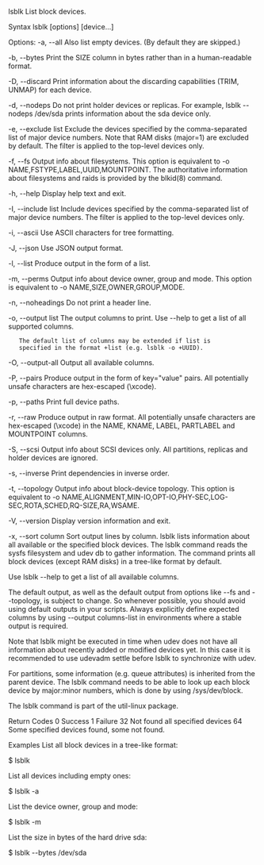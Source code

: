 lsblk
List block devices.

Syntax
lsblk [options] [device...]

Options:
-a, --all
Also list empty devices. (By default they are skipped.)

-b, --bytes
Print the SIZE column in bytes rather than in a human-readable format.

-D, --discard
Print information about the discarding capabilities (TRIM, UNMAP) for each device.

-d, --nodeps
Do not print holder devices or replicas. For example, lsblk
--nodeps /dev/sda prints information about the sda device only.

-e, --exclude list
Exclude the devices specified by the comma-separated list of major device
numbers. Note that RAM disks (major=1) are excluded by default.
The filter is applied to the top-level devices only.

-f, --fs
Output info about filesystems. This option is equivalent to
-o NAME,FSTYPE,LABEL,UUID,MOUNTPOINT. The authoritative
information about filesystems and raids is provided by the blkid(8) command.

-h, --help
Display help text and exit.

-I, --include list
Include devices specified by the comma-separated list of major
device numbers. The filter is applied to the top-level devices only.

-i, --ascii
Use ASCII characters for tree formatting.

-J, --json
Use JSON output format.

-l, --list
Produce output in the form of a list.

-m, --perms
Output info about device owner, group and mode. This option is
equivalent to -o NAME,SIZE,OWNER,GROUP,MODE.

-n, --noheadings
Do not print a header line.

-o, --output list
The output columns to print.
Use --help to get a list of all supported columns.

       The default list of columns may be extended if list is
       specified in the format +list (e.g. lsblk -o +UUID).

-O, --output-all
Output all available columns.

-P, --pairs
Produce output in the form of key="value" pairs. All
potentially unsafe characters are hex-escaped (\xcode).

-p, --paths
Print full device paths.

-r, --raw
Produce output in raw format. All potentially unsafe characters are
hex-escaped (\xcode) in the NAME, KNAME, LABEL, PARTLABEL and MOUNTPOINT columns.

-S, --scsi
Output info about SCSI devices only. All partitions, replicas and holder devices are ignored.

-s, --inverse
Print dependencies in inverse order.

-t, --topology
Output info about block-device topology.
This option is equivalent to -o NAME,ALIGNMENT,MIN-IO,OPT-IO,PHY-SEC,LOG-SEC,ROTA,SCHED,RQ-SIZE,RA,WSAME.

-V, --version
Display version information and exit.

-x, --sort column
Sort output lines by column.
lsblk lists information about all available or the specified block devices. The lsblk command reads the sysfs filesystem and udev db to gather information. The command prints all block devices (except RAM disks) in a tree-like format by default.

Use lsblk --help to get a list of all available columns.

The default output, as well as the default output from options like --fs and --topology, is subject to change. So whenever possible, you should avoid using default outputs in your scripts. Always explicitly define expected columns by using --output columns-list in environments where a stable output is required.

Note that lsblk might be executed in time when udev does not have all information about recently added or modified devices yet. In this case it is recommended to use udevadm settle before lsblk to synchronize with udev.

For partitions, some information (e.g. queue attributes) is inherited from the parent device. The lsblk command needs to be able to look up each block device by major:minor numbers, which is done by using /sys/dev/block.

The lsblk command is part of the util-linux package.

Return Codes
0 Success
1 Failure
32 Not found all specified devices
64 Some specified devices found, some not found.

Examples
List all block devices in a tree-like format:

$ lsblk

List all devices including empty ones:

$ lsblk -a

List the device owner, group and mode:

$ lsblk -m

List the size in bytes of the hard drive sda:

$ lsblk --bytes /dev/sda
